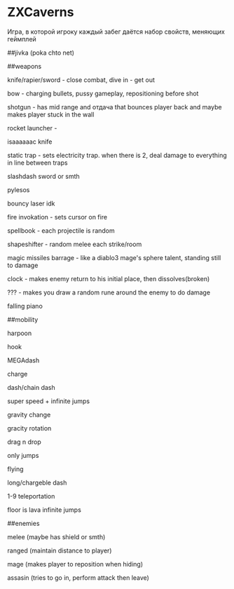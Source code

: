 # ZXCaverns
Игра, в которой игроку каждый забег даётся набор свойств, меняющих геймплей

##jivka (poka chto net)
	
##weapons
	
knife/rapier/sword - close combat, dive in - get out

bow - charging bullets, pussy gameplay, repositioning before shot

shotgun - has mid range and отдача that bounces player back and maybe makes player stuck in the wall

rocket launcher - 

isaaaaaac knife

static trap - sets electricity trap. when there is 2, deal damage to everything in line between traps 

slashdash sword or smth

pylesos

bouncy laser idk

fire invokation - sets cursor on fire

spellbook - each projectile is random

shapeshifter - random melee each strike/room

magic missiles barrage - like a diablo3 mage's sphere talent, standing still to damage

clock - makes enemy return to his initial place, then dissolves(broken)

??? - makes you draw a random rune around the enemy to do damage

falling piano

##mobility
	
harpoon

hook

MEGAdash

charge

dash/chain dash

super speed + infinite jumps

gravity change

gracity rotation

drag n drop

only jumps

flying

long/chargeble dash

1-9 teleportation

floor is lava infinite jumps

##enemies
	
melee      (maybe has shield or smth)

ranged     (maintain distance to player)

mage       (makes player to reposition when hiding)

assasin    (tries to go in, perform attack then leave)

